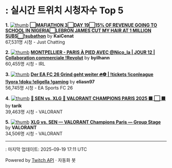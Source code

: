 # : 실시간 트위치 시청자수 Top 5

**1.** [![thumb](https://static-cdn.jtvnw.net/previews-ttv/live_user_kaicenat-320x180.jpg)](https://twitch.tv/KaiCenat)
**[⬜MAFIATHON 3⬜DAY 19⬜15% OF REVENUE GOING TO SCHOOL IN NIGERIA⬜LEBRON JAMES CUT MY HAIR AT 1 MILLION SUBS⬜!subathon](https://twitch.tv/KaiCenat)** by **KaiCenat**<br>67,531명 시청  - Just Chatting

**2.** [![thumb](https://static-cdn.jtvnw.net/previews-ttv/live_user_byilhann-320x180.jpg)](https://twitch.tv/byilhann)
**[MONTPELLIER - PARIS À PIED AVEC @Nico_la | JOUR 12 | Collaboration commerciale !Revolut](https://twitch.tv/byilhann)** by **byilhann**<br>60,455명 시청  - IRL

**3.** [![thumb](https://static-cdn.jtvnw.net/previews-ttv/live_user_eliasn97-320x180.jpg)](https://twitch.tv/eliasn97)
**[Der EA FC 26 Grind geht weiter 🔥⚽️ | !tickets  !iconleague !lyora !doku !eligella !gaming](https://twitch.tv/eliasn97)** by **eliasn97**<br>56,745명 시청  - EA Sports FC 26

**4.** [![thumb](https://static-cdn.jtvnw.net/previews-ttv/live_user_tarik-320x180.jpg)](https://twitch.tv/tarik)
**[🛑 SEN vs. XLG 🛑 VALORANT CHAMPIONS PARIS 2025 🟦 ⬜ 🟥](https://twitch.tv/tarik)** by **tarik**<br>39,463명 시청  - VALORANT

**5.** [![thumb](https://static-cdn.jtvnw.net/previews-ttv/live_user_valorant-320x180.jpg)](https://twitch.tv/VALORANT)
**[XLG vs. SEN — VALORANT Champions Paris — Group Stage](https://twitch.tv/VALORANT)** by **VALORANT**<br>34,506명 시청  - VALORANT


---
: 마지막 업데이트: 2025-09-19 17:11 UTC

Powered by [Twitch API](https://dev.twitch.tv/docs/api/reference) · 자동화 봇